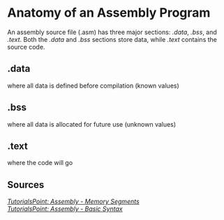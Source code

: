 # Anatomy of an Assembly Program
An assembly source file (.asm) has three major sections: _.data_, _.bss_, and _.text_. Both the _.data_ and _.bss_ sections store data, while _.text_ contains the source code.

## .data
where all data is defined before compilation (known values)

## .bss
where all data is allocated for future use (unknown values)

## .text
where the code will go


## Sources
[_TutorialsPoint: Assembly - Memory Segments_](https://www.tutorialspoint.com/assembly_programming/assembly_memory_segments.htm) <br />
[_TutorialsPoint: Assembly - Basic Syntax_](https://www.tutorialspoint.com/assembly_programming/assembly_basic_syntax.htm) <br />
